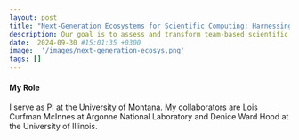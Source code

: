 ```yaml
---
layout: post
title: "Next-Generation Ecosystems for Scientific Computing: Harnessing Community, Software, and AI for Mission-Driven Team Science"
description: Our goal is to assess and transform team-based scientific software, with emphasis on building ecosystems to address the needs of next-generation research in scientific computing, while advancing emerging AI technologies.
date:  2024-09-30 #15:01:35 +0300
image:  '/images/next-generation-ecosys.png'
tags: []
---
```



#### My Role


I serve as PI at the University of Montana. My collaborators are Lois Curfman McInnes at Argonne National Laboratory and Denice Ward Hood at the University of Illinois.

